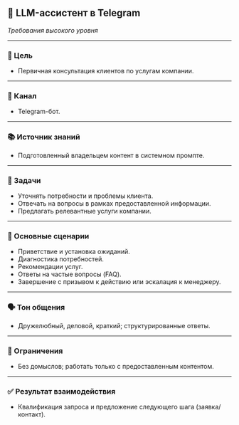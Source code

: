 ## 🤖 LLM-ассистент в Telegram

_Требования высокого уровня_

---

### 🎯 Цель
- Первичная консультация клиентов по услугам компании.

---

### 💬 Канал
- Telegram-бот.

---

### 📚 Источник знаний
- Подготовленный владельцем контент в системном промпте.

---

### 🧭 Задачи
  - Уточнять потребности и проблемы клиента.
  - Отвечать на вопросы в рамках предоставленной информации.
  - Предлагать релевантные услуги компании.

---

### 🧩 Основные сценарии
  - Приветствие и установка ожиданий.
  - Диагностика потребностей.
  - Рекомендации услуг.
  - Ответы на частые вопросы (FAQ).
  - Завершение с призывом к действию или эскалация к менеджеру.

---

### 🗣️ Тон общения
- Дружелюбный, деловой, краткий; структурированные ответы.

---

### 🚧 Ограничения
- Без домыслов; работать только с предоставленным контентом.

---

### ✅ Результат взаимодействия
- Квалификация запроса и предложение следующего шага (заявка/контакт).
